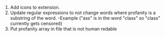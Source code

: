 1) Add icons to extension.
2) Update regular expressions to not change words where profanity is a substring of the word.
    -Example ("ass" is in the word "class" so "class" currently gets censored)
3) Put profanity array in file that is not human redable
